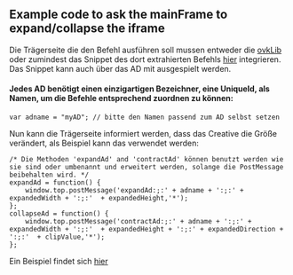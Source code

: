 ## Example code to ask the mainFrame to expand/collapse the iframe

Die Trägerseite die den Befehl ausführen soll mussen entweder die [ovkLib](https://github.com/Unitadtechnologystandards/HTML5Lib/blob/master/src/publisher/ovkvmf.js)
oder zumindest das Snippet des dort extrahierten Befehls [hier](https://github.com/Unitadtechnologystandards/HTML5Lib/blob/master/src/publisher/expand.js)
integrieren. Das Snippet kann auch über das AD mit ausgespielt werden.

#### Jedes AD benötigt einen einzigartigen Bezeichner, eine UniqueId, als Namen, um die Befehle entsprechend zuordnen zu können:
```
var adname = "myAD"; // bitte den Namen passend zum AD selbst setzen
```

Nun kann die Trägerseite informiert werden, dass das Creative die Größe verändert, als Beispiel kann das verwendet werden:

```
/* Die Methoden 'expandAd' and 'contractAd' können benutzt werden wie sie sind oder umbenannt und erweitert werden, solange die PostMessage beibehalten wird. */
expandAd = function() {
    window.top.postMessage('expandAd:;:' + adname + ':;:' + expandedWidth + ':;:'  + expandedHeight,'*');
};
collapseAd = function() {
    window.top.postMessage('contractAd:;:' + adname + ':;:' + expandedWidth + ':;:'  + expandedHeight + ':;:' + expandedDirection + ':;:'  + clipValue,'*');
};
```

Ein Beispiel findet sich [hier](https://github.com/Unitadtechnologystandards/HTML5Lib/raw/master/expand-collapse/exampleAds/expand.zip)